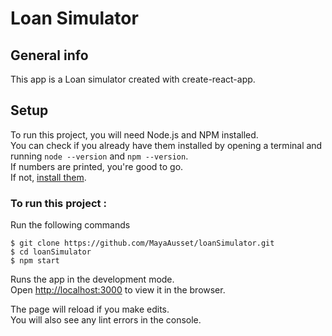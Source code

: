 # Loan Simulator

## General info 
This app is a Loan simulator created with create-react-app.

## Setup
To run this project, you will need Node.js and NPM installed.  
You can check if you already have them
installed by opening a terminal and running `node --version` and `npm --version`.  
If numbers are printed, you're good to go.  
If not, [install them](https://nodejs.org/en/).  

### To run this project : 
Run the following commands
```
$ git clone https://github.com/MayaAusset/loanSimulator.git 
$ cd loanSimulator
$ npm start
```

Runs the app in the development mode.\
Open [http://localhost:3000](http://localhost:3000) to view it in the browser.

The page will reload if you make edits.\
You will also see any lint errors in the console.

